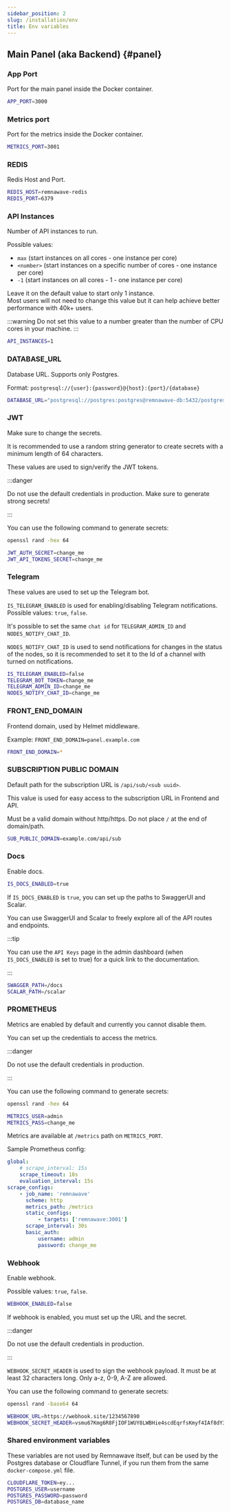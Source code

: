```yaml
---
sidebar_position: 2
slug: /installation/env
title: Env variables
---
```


## Main Panel (aka Backend) {#panel}

### App Port

Port for the main panel inside the Docker container.

```bash
APP_PORT=3000
```

### Metrics port

Port for the metrics inside the Docker container.

```bash
METRICS_PORT=3001
```

### REDIS

Redis Host and Port.

```bash
REDIS_HOST=remnawave-redis
REDIS_PORT=6379
```

### API Instances

Number of API instances to run.

Possible values:

- `max` (start instances on all cores - one instance per core)
- `<number>` (start instances on a specific number of cores - one instance per core)
- `-1` (start instances on all cores - 1  - one instance per core)

Leave it on the default value to start only 1 instance. \
Most users will not need to change this value but it can help achieve better performance with 40k+ users.

:::warning
Do not set this value to a number greater than the number of CPU cores in your machine.
:::

```bash
API_INSTANCES=1
```

### DATABASE_URL

Database URL. Supports only Postgres.

Format: `postgresql://{user}:{password}@{host}:{port}/{database}`

```bash
DATABASE_URL="postgresql://postgres:postgres@remnawave-db:5432/postgres"
```

### JWT

Make sure to change the secrets.

It is recommended to use a random string generator to create secrets with a minimum length of 64 characters.

These values are used to sign/verify the JWT tokens.

:::danger

Do not use the default credentials in production.
Make sure to generate strong secrets!

:::

You can use the following command to generate secrets:

```bash
openssl rand -hex 64
```

```bash
JWT_AUTH_SECRET=change_me
JWT_API_TOKENS_SECRET=change_me
```

### Telegram

These values are used to set up the Telegram bot.

`IS_TELEGRAM_ENABLED` is used for enabling/disabling Telegram notifications. Possible values: `true`, `false`.

It's possible to set the same `chat id` for `TELEGRAM_ADMIN_ID` and `NODES_NOTIFY_CHAT_ID`.

`NODES_NOTIFY_CHAT_ID` is used to send notifications for changes in the status of the nodes, so it is recommended to set it to the Id of a channel with turned on notifications.

```bash
IS_TELEGRAM_ENABLED=false
TELEGRAM_BOT_TOKEN=change_me
TELEGRAM_ADMIN_ID=change_me
NODES_NOTIFY_CHAT_ID=change_me
```

### FRONT_END_DOMAIN

Frontend domain, used by Helmet middleware.

Example: `FRONT_END_DOMAIN=panel.example.com`

```bash
FRONT_END_DOMAIN=*
```

### SUBSCRIPTION PUBLIC DOMAIN

Default path for the subscription URL is `/api/sub/<sub uuid>`.

This value is used for easy access to the subscription URL in Frontend and API.

Must be a valid domain without http/https. Do not place `/` at the end of domain/path.

```bash
SUB_PUBLIC_DOMAIN=example.com/api/sub
```

### Docs

Enable docs.

```bash
IS_DOCS_ENABLED=true
```

If `IS_DOCS_ENABLED` is `true`, you can set up the paths to SwaggerUI and Scalar.

You can use SwaggerUI and Scalar to freely explore all of the API routes and endpoints.

:::tip

You can use the `API Keys` page in the admin dashboard (when `IS_DOCS_ENABLED` is set to true) for a quick link to the documentation.

:::

```bash
SWAGGER_PATH=/docs
SCALAR_PATH=/scalar
```

### PROMETHEUS

Metrics are enabled by default and currently you cannot disable them.

You can set up the credentials to access the metrics.

:::danger

Do not use the default credentials in production.

:::

You can use the following command to generate secrets:

```bash
openssl rand -hex 64
```

```bash
METRICS_USER=admin
METRICS_PASS=change_me
```

Metrics are available at `/metrics` path on `METRICS_PORT`.

Sample Prometheus config:

```yaml
global:
    # scrape_interval: 15s
    scrape_timeout: 10s
    evaluation_interval: 15s
scrape_configs:
    - job_name: 'remnawave'
      scheme: http
      metrics_path: /metrics
      static_configs:
          - targets: ['remnawave:3001']
      scrape_interval: 30s
      basic_auth:
          username: admin
          password: change_me
```

### Webhook

Enable webhook.

Possible values: `true`, `false`.

```bash
WEBHOOK_ENABLED=false
```

If webhook is enabled, you must set up the URL and the secret.

:::danger

Do not use the default credentials in production.

:::

`WEBHOOK_SECRET_HEADER` is used to sign the webhook payload. It must be at least 32 characters long. Only a-z, 0-9, A-Z are allowed.

You can use the following command to generate secrets:

```bash
openssl rand -base64 64
```

```bash
WEBHOOK_URL=https://webhook.site/1234567890
WEBHOOK_SECRET_HEADER=vsmu67Kmg6R8FjIOF1WUY8LWBHie4scdEqrfsKmyf4IAf8dY3nFS0wwYHkhh6ZvQ
```

### Shared environment variables

These variables are not used by Remnawave itself, but can be used by the Postgres database or Cloudflare Tunnel, if you run them from the same `docker-compose.yml` file.

```bash
CLOUDFLARE_TOKEN=ey...
POSTGRES_USER=username
POSTGRES_PASSWORD=password
POSTGRES_DB=database_name
```
